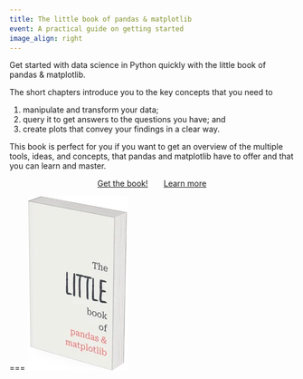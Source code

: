 ```yaml
---
title: The little book of pandas & matplotlib
event: A practical guide on getting started
image_align: right
---
```


Get started with data science in Python quickly with the little book of pandas & matplotlib.

The short chapters introduce you to the key concepts that you need to

 1. manipulate and transform your data;
 2. query it to get answers to the questions you have; and
 3. create plots that convey your findings in a clear way.

This book is perfect for you if you want to get an overview of the multiple tools, ideas, and concepts, that pandas and matplotlib have to offer and that you can learn and master.

<div style="display:flex; justify-content:center;">
<a href="https://mathspp.gumroad.com/l/the-little-book-of-pandas-and-matplotlib/?wanted=true" target="_blank" class="btn" style="margin-right: 1em;">Get the book!</a>
<a href="/books/the-little-book-of-pandas-and-matplotlib" class="btn" style="margin-left: 1em;">Learn more</a>
</div>


===
![](_book.webp)
